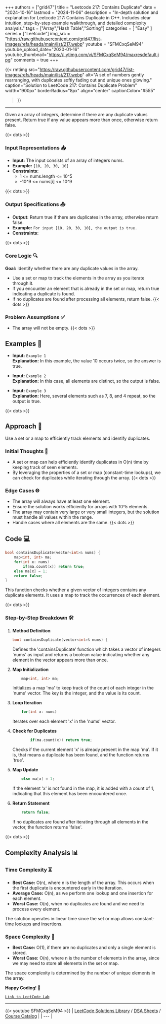 
+++
authors = ["grid47"]
title = "Leetcode 217: Contains Duplicate"
date = "2024-10-16"
lastmod = "2024-11-06"
description = "In-depth solution and explanation for Leetcode 217: Contains Duplicate in C++. Includes clear intuition, step-by-step example walkthrough, and detailed complexity analysis."
tags = ["Array","Hash Table","Sorting"]
categories = [
    "Easy"
]
series = ["Leetcode"]
img_src = "https://raw.githubusercontent.com/grid47/list-images/refs/heads/main/list/217.webp"
youtube = "SFMCxqSeM94"
youtube_upload_date="2020-01-16"
youtube_thumbnail="https://i.ytimg.com/vi/SFMCxqSeM94/maxresdefault.jpg"
comments = true
+++


{{< rmtimg 
    src="https://raw.githubusercontent.com/grid47/list-images/refs/heads/main/list/217.webp" 
    alt="A set of numbers gently rearranging, with duplicates softly fading out and unique ones glowing."
    caption="Solution to LeetCode 217: Contains Duplicate Problem"
    width="900px"
    borderRadius="8px"
    align="center" 
    captionColor="#555"
>}}
---
Given an array of integers, determine if there are any duplicate values present. Return true if any value appears more than once, otherwise return false.
<!--more-->
{{< dots >}}
### Input Representations 📥
- **Input:** The input consists of an array of integers nums.
- **Example:** `[10, 20, 30, 10]`
- **Constraints:**
	- 1 <= nums.length <= 10^5
	- -10^9 <= nums[i] <= 10^9

{{< dots >}}
### Output Specifications 📤
- **Output:** Return true if there are duplicates in the array, otherwise return false.
- **Example:** `For input [10, 20, 30, 10], the output is true.`
- **Constraints:**

{{< dots >}}
### Core Logic 🔍
**Goal:** Identify whether there are any duplicate values in the array.

- Use a set or map to track the elements in the array as you iterate through it.
- If you encounter an element that is already in the set or map, return true indicating a duplicate is found.
- If no duplicates are found after processing all elements, return false.
{{< dots >}}
### Problem Assumptions ✅
- The array will not be empty.
{{< dots >}}
## Examples 🧩
- **Input:** `Example 1`  \
  **Explanation:** In this example, the value 10 occurs twice, so the answer is true.

- **Input:** `Example 2`  \
  **Explanation:** In this case, all elements are distinct, so the output is false.

- **Input:** `Example 3`  \
  **Explanation:** Here, several elements such as 7, 8, and 4 repeat, so the output is true.

{{< dots >}}
## Approach 🚀
Use a set or a map to efficiently track elements and identify duplicates.

### Initial Thoughts 💭
- A set or map can help efficiently identify duplicates in O(n) time by keeping track of seen elements.
- By leveraging the properties of a set or map (constant-time lookups), we can check for duplicates while iterating through the array.
{{< dots >}}
### Edge Cases 🌐
- The array will always have at least one element.
- Ensure the solution works efficiently for arrays with 10^5 elements.
- The array may contain very large or very small integers, but the solution must handle all values within the range.
- Handle cases where all elements are the same.
{{< dots >}}
## Code 💻
```cpp
bool containsDuplicate(vector<int>& nums) {
    map<int, int> ma;
    for(int x: nums)
        if(ma.count(x)) return true;
    else ma[x] = 1;
    return false;
}
```

This function checks whether a given vector of integers contains any duplicate elements. It uses a map to track the occurrences of each element.

{{< dots >}}
### Step-by-Step Breakdown 🛠️
1. **Method Definition**
	```cpp
	bool containsDuplicate(vector<int>& nums) {
	```
	Defines the 'containsDuplicate' function which takes a vector of integers 'nums' as input and returns a boolean value indicating whether any element in the vector appears more than once.

2. **Map Initialization**
	```cpp
	    map<int, int> ma;
	```
	Initializes a map 'ma' to keep track of the count of each integer in the 'nums' vector. The key is the integer, and the value is its count.

3. **Loop Iteration**
	```cpp
	    for(int x: nums)
	```
	Iterates over each element 'x' in the 'nums' vector.

4. **Check for Duplicates**
	```cpp
	        if(ma.count(x)) return true;
	```
	Checks if the current element 'x' is already present in the map 'ma'. If it is, that means a duplicate has been found, and the function returns 'true'.

5. **Map Update**
	```cpp
	    else ma[x] = 1;
	```
	If the element 'x' is not found in the map, it is added with a count of 1, indicating that this element has been encountered once.

6. **Return Statement**
	```cpp
	    return false;
	```
	If no duplicates are found after iterating through all elements in the vector, the function returns 'false'.

{{< dots >}}
## Complexity Analysis 📊
### Time Complexity ⏳
- **Best Case:** O(n), where n is the length of the array. This occurs when the first duplicate is encountered early in the iteration.
- **Average Case:** O(n), as we perform one lookup and one insertion for each element.
- **Worst Case:** O(n), when no duplicates are found and we need to process every element.

The solution operates in linear time since the set or map allows constant-time lookups and insertions.

### Space Complexity 💾
- **Best Case:** O(1), if there are no duplicates and only a single element is stored.
- **Worst Case:** O(n), where n is the number of elements in the array, since we may need to store all elements in the set or map.

The space complexity is determined by the number of unique elements in the array.

**Happy Coding! 🎉**


[`Link to LeetCode Lab`](https://leetcode.com/problems/contains-duplicate/description/)

---
{{< youtube SFMCxqSeM94 >}}
| [LeetCode Solutions Library](https://grid47.xyz/leetcode/) / [DSA Sheets](https://grid47.xyz/sheets/) / [Course Catalog](https://grid47.xyz/courses/) |
| --- |
